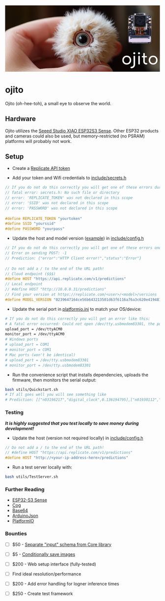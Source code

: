 ![ojito](docs/ojito.png)

# ojito

Ojito (oh-hee-toh), a small eye to observe the world.

## Hardware

Ojito utilizes the [Seeed Studio XIAO ESP32S3 Sense](https://www.seeedstudio.com/XIAO-ESP32S3-Sense-p-5639.html). Other ESP32 products and cameras could also be used, but memory-restricted (no PSRAM) platforms will probably not work.

## Setup

- Create a [Replicate API token](https://replicate.com/account/api-tokens)

- Add your token and Wifi credentials to [include/secrets.h](include/secrets.h) 

```cpp
// If you do not do this correctly you will get one of these errors during compilation:
// fatal error: secrets.h: No such file or directory
// error: 'REPLICATE_TOKEN' was not declared in this scope
// error: 'SSID' was not declared in this scope
// error: 'PASSWORD' was not declared in this scope

#define REPLICATE_TOKEN "yourtoken"
#define SSID "yourssid"
#define PASSWORD "yourpass"
```

- Update the host and model version ([example](https://replicate.com/tofighi/yolox/versions)) in [include/config.h](include/config.h) 

```cpp
// If you do not do this correctly you will get one of these errors one the serial monitor:
// Error on sending POST: -1
// Prediction: {"error":"HTTP Client error!","status":"Error"}

// Do not add a / to the end of the URL path!
// Cloud endpoint ($$$)
#define HOST "https://api.replicate.com/v1/predictions"
// Local endpoint
// #define HOST "http://10.0.0.31/predictions"
// Find your version at https://replicate.com/<user>/<model>/versions
#define MODEL_VERSION "0239647164ce56b643213501d63f6116a76a3c620e4194814968e8ba1aa64cb7"
```

- Update the serial port in [platformio.ini](platformio.ini) to match your OS/device:

```bash
# If you do not do this correctly you will get an error like this:
# A fatal error occurred: Could not open /dev/tty.usbmodem83301, the port doesn't exist
upload_port = /dev/ttyACM0
monitor_port = /dev/ttyACM0
# Windows ports
# upload_port = COM1
# monitor_port = COM1 
# Mac ports (won't be identical)
# upload_port = /dev/tty.usbmodem83301 
# monitor_port = /dev/tty.usbmodem83301
```

- Run the convenience script that installs dependencies, uploads the firmware, then monitors the serial output:

```bash
bash utils/Quickstart.sh
# If all goes well you will see something like
# Prediction: [["n03196217","digital_clock",0.136194795],["n01930112","nematode",0.078128502],["n02259212","leafhopper",0.039054286]]
```

### Testing

***It is highly suggested that you test locally to save money during development!***

- Update the host (version not required locally) in [include/config.h](include/config.h) 

```cpp
// Do not add a / to the end of the URL path!
// #define HOST "https://api.replicate.com/v1/predictions"
#define HOST "http://<your-ip-address-here>/predictions"
```

- Run a test server locally with:

```bash
bash utils/TestServer.sh
```

### Further Reading

- [ESP32-S3 Sense](https://github.com/limengdu/SeeedStudio-XIAO-ESP32S3-Sense-camera/tree/main)
- [Cog](https://github.com/replicate/cog)
- [Base64](https://github.com/adamvr/arduino-base64)
- [ArduinoJson](https://github.com/bblanchon/ArduinoJson)
- [PlatformIO](https://github.com/platformio/platformio-core)

### Bounties

- [ ] $50 - [Separate "input" schema from Core library](https://github.com/replicate/cog/issues/1259)

- [ ] $5 - [Conditionally save images](https://github.com/limengdu/SeeedStudio-XIAO-ESP32S3-Sense-camera/blob/78ad1b1d80888eb9d571d5725a91b527469fac79/take_photos/take_photos.ino#L33)

- [ ] $200 - Web setup interface (fully-tested)

- [ ] Find ideal resolution/performance

- [ ] $200 - Add error handling for logner inference times

- [ ] $250 - Create test framework
